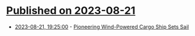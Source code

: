 # [Published on 2023-08-21](index.md)

* [2023-08-21, 19:25:00](https://news.slashdot.org/story/23/08/21/1925222/pioneering-wind-powered-cargo-ship-sets-sail?utm_source=rss1.0mainlinkanon&utm_medium=feed) - [Pioneering Wind-Powered Cargo Ship Sets Sail](https://news.slashdot.org/story/23/08/21/1925222/pioneering-wind-powered-cargo-ship-sets-sail?utm_source=rss1.0mainlinkanon&utm_medium=feed)
